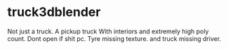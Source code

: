 # truck3dblender
Not just a truck.
A pickup truck
With interiors
and extremely high poly count.
Dont open if shit pc.
Tyre missing texture.
and truck missing driver.
